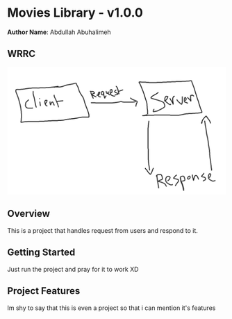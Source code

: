 # Movies Library - v1.0.0

**Author Name**: Abdullah Abuhalimeh

## WRRC
![WRRC Diagram](images/WRRC%20image.png)

## Overview

This is a project that handles request from users and respond to it.

## Getting Started

Just run the project and pray for it to work XD

## Project Features

Im shy to say that this is even a project so that i can mention it's features